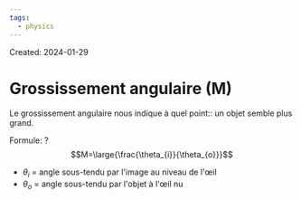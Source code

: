 ```yaml
---
tags:
  - physics
---
```

Created: 2024-01-29

# Grossissement angulaire (M)
Le grossissement angulaire nous indique à quel point:: un objet semble plus grand.
<!--SR:!2024-02-11,7,250-->

Formule:
?
$$M=\large{\frac{\theta_{i}}{\theta_{o}}}$$
- $\theta_{i}$ = angle sous-tendu par l'image au niveau de l'œil
- $\theta_{o}$ = angle sous-tendu par l'objet à l'œil nu 